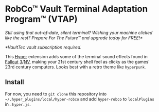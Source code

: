 # RobCo™ Vault Terminal Adaptation Program™ (VTAP)
_Still using that out-of-date, silent terminal? Wishing your machine clicked like the rest? Prepare For The Future™ and upgrade today for FREE!*_

_*VaultTec vault subscription required._

This [Hyper](https://hyper.is) extension adds some of the terminal sound effects found in [Fallout](https://en.wikipedia.org/wiki/Fallout_(series)) [3](https://en.wikipedia.org/wiki/Fallout_3)/[NV](https://en.wikipedia.org/wiki/Fallout:_New_Vegas), making your 21st century shell feel as clicky as the games' 23rd century computers. Looks best with a retro theme like `hyperpunk`.

## Install
For now, you need to `git clone` this repository into `~/.hyper_plugins/local/hyper-robco` and add `hyper-robco` to `localPlugins` in `.hyper.js`.
